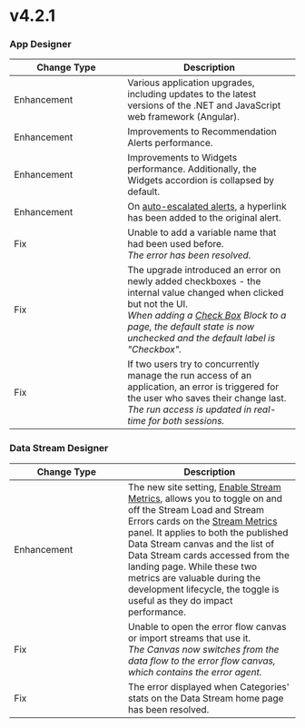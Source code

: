 # v4.2.1

### App Designer

<table><thead><tr><th width="184">Change Type</th><th>Description</th></tr></thead><tbody><tr><td>Enhancement</td><td>Various application upgrades, including updates to the latest versions of the .NET and JavaScript web framework (Angular).</td></tr><tr><td>Enhancement</td><td>Improvements to Recommendation Alerts performance.</td></tr><tr><td>Enhancement</td><td>Improvements to Widgets performance. Additionally, the Widgets accordion is collapsed by default.</td></tr><tr><td>Enhancement</td><td>On <a href="../../../concepts/recommendation/auto-escalate.md">auto-escalated alerts</a>, a hyperlink has been added to the original alert.</td></tr><tr><td>Fix</td><td>Unable to add a variable name that had been used before. <br><em>The error has been resolved.</em></td></tr><tr><td>Fix</td><td>The upgrade introduced an error on newly added checkboxes - the internal value changed when clicked but not the UI.<br><em>When adding a</em> <a href="../../../blocks-toolbox/basic/checkbox.md"><em>Check Box</em></a> <em>Block to a page, the default state is now unchecked and the default label is "Checkbox".</em> </td></tr><tr><td>Fix</td><td>If two users try to concurrently manage the run access of an application, an error is triggered for the user who saves their change last. <br><em>The run access is updated in real-time for both sessions.</em></td></tr></tbody></table>

### Data Stream Designer

<table><thead><tr><th width="185">Change Type</th><th>Description</th></tr></thead><tbody><tr><td>Enhancement</td><td>The new site setting, <a href="../../../how-tos/manage-site-settings.md#disable-stream-metrics">Enable Stream Metrics</a>, allows you to toggle on and off the Stream Load and Stream Errors cards on the <a href="../../../how-tos/data-streams/use-stream-metrics.md">Stream Metrics</a> panel. It applies to both the published Data Stream canvas and the list of Data Stream cards accessed from the landing page. While these two metrics are valuable during the development lifecycle, the toggle is useful as they do impact performance.</td></tr><tr><td>Fix</td><td>Unable to open the error flow canvas or import streams that use it. <br><em>The Canvas now switches from the data flow to the error flow canvas, which contains the error agent.</em></td></tr><tr><td>Fix</td><td>The error displayed when Categories' stats on the Data Stream home page has been resolved.</td></tr></tbody></table>
